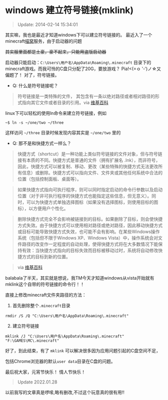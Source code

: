 # windows 建立符号链接(mklink)

>Update: 2014-02-14 15:34:01

其实嘛，我也是最近才知道windows下可以建立符号链接的。
最近入了一个minecraft[喵窝](http://nyaa.cat/)服务，由于启动器的问题

~~其实服里面都是土豪，豪不起来，只能用盗版启动器~~

启动器只能启动：`C:\Users\用户名\AppData\Roaming\.minecraft`
目录下的minecraft游戏。而我可怜的C盘只分配了20G，要放游戏？ 
Pia!<(=ｏ ‵-′)ノ☆又偏题了！
对了，符号链接。

* Q: 什么是符号链接呢？

>符号链接是一类特殊的文件， 其包含有一条以绝对路径或者相对路径的形式指向其它文件或者目录的引用。via [维基百科](http://zh.wikipedia.org/wiki/%E7%AC%A6%E5%8F%B7%E9%93%BE%E6%8E%A5)

linux下可以轻松的使用ln命令来建立符号链接，例如

```
~$ ln -s ~/one/two ~/three
```

这样访问 `~/three` 目录时候发现内容其实是 `~/one/two` 里的

* Q: 那不是和快捷方式一样么？


>快捷方式（shortcut）是一种功能上类似符号链接的文件对象，但与符号链接有本质的不同。快捷方式是普通的文件（拥有扩展名 .lnk），而非符号，因此，快捷方式可以被复制、移动、更改（某些特殊的快捷方式无法更改所有信息）或删除。快捷方式可以指向文件、文件夹或其他任何系统中合法的位置（包括控制面板、桌面等）。

>如果快捷方式指向可执行程序，则可以同时指定启动的命令行参数以及启动位置（对于非可执行程序的快捷方式也能指定这些信息，但无意义）。同时，可以为快捷方式单独选择图标（如果没有选择图标，则使用目标的图标），以方便用户个性化。

>删除快捷方式完全不会影响被链接到的目标。如果删除了目标，则会使快捷方式失效。由于快捷方式可以使用相对路径或绝对路径，因此移动快捷方式或目标可能导致快捷方式失效，也可能不会有影响。在某些Windows操作系统（包括但不限于Windows XP、Windows Vista）中，操作系统会对文件路径的改变作一定程度的自动处理，使得快捷方式将在大多数情况下能保持有效：当快捷方式指向的目标失效而目标被移动过时，系统将自动修改快捷方式的目标到新的位置。

>via [维基百科](http://zh.wikipedia.org/wiki/%E7%AC%A6%E5%8F%B7%E9%93%BE%E6%8E%A5)


balabala了半天，其实就是想说，我TM今天才知道windows从vista开始就有mklink这个自带的符号链接的命令行！！

直接上修改minecraft文件夹路径的方法：

1. 首先删除整个`.minecraft`目录

```
rmdir /S /Q "C:\Users\用户名\AppData\Roaming\.minecraft"
```

2. 建立符号链接

```
mklink /J "C:\Users\用户名\AppData\Roaming\.minecraft" "F:\GAMES\MC\.minecraft"
```

好了，到此结束，有了 `mklink` 可以解决很多因为应用问题引起的C盘空间不足，

包括Chrome浏览器的默认`user data`目录在C盘的问题。

最后祝大家，元宵节快乐！ 情人节快乐！

>Update 2022.01.28

以前我写的文章真是啰嗦,略有删改,不过这个玩意真的很有用!!